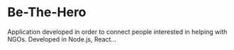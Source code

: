 # Be-The-Hero
Application developed in order to connect people interested in helping with NGOs. Developed in Node.js, React...
